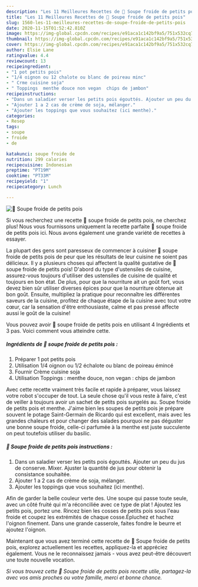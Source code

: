 ```yaml
---
description: "Les 11 Meilleures Recettes de 🌺 Soupe froide de petits pois"
title: "Les 11 Meilleures Recettes de 🌺 Soupe froide de petits pois"
slug: 1560-les-11-meilleures-recettes-de-soupe-froide-de-petits-pois
date: 2020-11-15T01:52:42.810Z
image: https://img-global.cpcdn.com/recipes/e91aca1c142bf9a5/751x532cq70/🌺-soupe-froide-de-petits-pois-photo-principale-de-la-recette.jpg
thumbnail: https://img-global.cpcdn.com/recipes/e91aca1c142bf9a5/751x532cq70/🌺-soupe-froide-de-petits-pois-photo-principale-de-la-recette.jpg
cover: https://img-global.cpcdn.com/recipes/e91aca1c142bf9a5/751x532cq70/🌺-soupe-froide-de-petits-pois-photo-principale-de-la-recette.jpg
author: Elsie Lane
ratingvalue: 4.4
reviewcount: 13
recipeingredient:
- "1 pot petits pois"
- "1/4 oignon ou 12 chalote ou blanc de poireau minc"
- " Crme cuisine soja"
- " Toppings  menthe douce non vegan  chips de jambon"
recipeinstructions:
- "Dans un saladier verser les petits pois égouttés. Ajouter un peu du jus de conserve. Mixer. Ajuster la quantité de jus pour obtenir la consistance souhaitée."
- "Ajouter 1 a 2 cas de crème de soja, mélanger."
- "Ajouter les toppings que vous souhaitez (ici menthe)."
categories:
- Resep
tags:
- soupe
- froide
- de

katakunci: soupe froide de 
nutrition: 299 calories
recipecuisine: Indonesian
preptime: "PT19M"
cooktime: "PT33M"
recipeyield: "1"
recipecategory: Lunch

---
```



![🌺 Soupe froide de petits pois](https://img-global.cpcdn.com/recipes/e91aca1c142bf9a5/751x532cq70/🌺-soupe-froide-de-petits-pois-photo-principale-de-la-recette.jpg)

Si vous recherchez une recette 🌺 soupe froide de petits pois, ne cherchez plus! Nous vous fournissons uniquement la recette parfaite 🌺 soupe froide de petits pois ici. Nous avons également une grande variété de recettes à essayer.

La plupart des gens sont paresseux de commencer à cuisiner 🌺 soupe froide de petits pois de peur que les résultats de leur cuisine ne soient pas délicieux. Il y a plusieurs choses qui affectent la qualité gustative de 🌺 soupe froide de petits pois! D'abord du type d'ustensiles de cuisine, assurez-vous toujours d'utiliser des ustensiles de cuisine de qualité et toujours en bon état. De plus, pour que la nourriture ait un goût fort, vous devez bien sûr utiliser diverses épices pour que la nourriture obtenue ait bon goût. Ensuite, multipliez la pratique pour reconnaître les différentes saveurs de la cuisine, profitez de chaque étape de la cuisine avec tout votre cœur, car la sensation d'être enthousiaste, calme et pas pressé affecte aussi le goût de la cuisine!

<!--inarticleads1-->

Vous pouvez avoir 🌺 soupe froide de petits pois en utilisant 4 Ingrédients et 3 pas. Voici comment vous atteindre cette.

##### Ingrédients de 🌺 soupe froide de petits pois :

1. Préparer 1 pot petits pois
1. Utilisation 1/4 oignon ou 1/2 échalote ou blanc de poireau émincé
1. Fournir  Crème cuisine soja
1. Utilisation  Toppings : menthe douce, non vegan : chips de jambon


Avec cette recette vraiment très facile et rapide à préparer, vous laissez votre robot s&#39;occuper de tout. La seule chose qu&#39;il vous reste à faire, c&#39;est de veiller à toujours avoir un sachet de petits pois surgelés au. Soupe froide de petits pois et menthe. J&#39;aime bien les soupes de petits pois je prépare souvent le potage Saint-Germain de Ricardo qui est excellent, mais avec les grandes chaleurs et pour changer des salades pourquoi ne pas déguster une bonne soupe froide, celle-ci parfumée à la menthe est juste succulente on peut toutefois utiliser du basilic. 

<!--inarticleads2-->

##### 🌺 Soupe froide de petits pois instructions :

1. Dans un saladier verser les petits pois égouttés. Ajouter un peu du jus de conserve. Mixer. Ajuster la quantité de jus pour obtenir la consistance souhaitée.
1. Ajouter 1 a 2 cas de crème de soja, mélanger.
1. Ajouter les toppings que vous souhaitez (ici menthe).


Afin de garder la belle couleur verte des. Une soupe qui passe toute seule, avec un côté fruité qui m&#39;a réconciliée avec ce type de plat ! Ajoutez les petits pois, portez une. Rincez bien les cosses de petits pois sous l&#39;eau froide et coupez les extrémités de chaque cosse.Épluchez et hachez l&#39;oignon finement. Dans une grande casserole, faites fondre le beurre et ajoutez l&#39;oignon. 

<!--inarticleads1-->

<p>
Maintenant que vous avez terminé cette recette de 🌺 Soupe froide de petits pois, explorez actuellement les recettes, appliquez-la et appréciez également. Vous ne le reconnaissez jamais - vous avez peut-être découvert une toute nouvelle vocation.
</p>

<p>
<i>Si vous trouvez cette 🌺 Soupe froide de petits pois recette utile, partagez-la avec vos amis proches ou votre famille, merci et bonne chance.</i>
</p>
